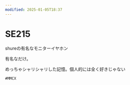 ```yaml
---
modified: 2025-01-05T18:37
---
```

# SE215

shureの有名なモニターイヤホン

有名なだけ。

めっちゃシャリシャリした記憶。個人的には全く好きじゃない

`#MMCX`